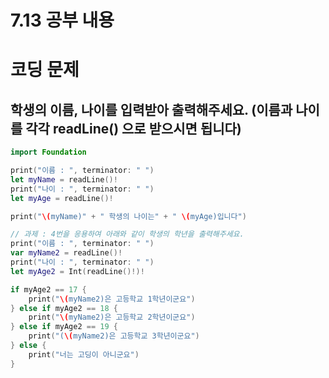 7.13 공부 내용
===
코딩 문제 
=== 

학생의 이름, 나이를 입력받아 출력해주세요. (이름과 나이를 각각 readLine() 으로 받으시면 됩니다)
---



```swift
import Foundation

print("이름 : ", terminator: " ")
let myName = readLine()!
print("나이 : ", terminator: " ")
let myAge = readLine()!

print("\(myName)" + " 학생의 나이는" + " \(myAge)입니다")

// 과제 : 4번을 응용하여 아래와 같이 학생의 학년을 출력해주세요.
print("이름 : ", terminator: " ")
var myName2 = readLine()!
print("나이 : ", terminator: " ")
let myAge2 = Int(readLine()!)!

if myAge2 == 17 {
    print("\(myName2)은 고등학교 1학년이군요")
} else if myAge2 == 18 {
    print("\(myName2)은 고등학교 2학년이군요")
} else if myAge2 == 19 {
    print("(\(myName2)은 고등학교 3학년이군요")
} else {
    print("너는 고딩이 아니군요")
}
```









